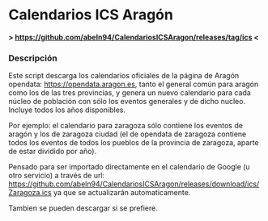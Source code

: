 # Calendarios ICS Aragón

**> https://github.com/abeln94/CalendariosICSAragon/releases/tag/ics <**

### Descripción

Este script descarga los calendarios oficiales de la página de Aragón opendata: https://opendata.aragon.es, tanto el
general común para aragón como los de las tres provincias, y genera un nuevo calendario para cada núcleo de población
con sólo los eventos generales y de dicho nucleo. Incluye todos los años disponibles.

Por ejemplo: el calendario para zaragoza sólo contiene los eventos de aragón y los de zaragoza ciudad (el de opendata de
zaragoza contiene todos los eventos de todos los pueblos de la provincia de zaragoza, aparte de estar dividido por año).

Pensado para ser importado directamente en el calendario de Google (u otro servicio) a través de
url: https://github.com/abeln94/CalendariosICSAragon/releases/download/ics/Zaragoza.ics ya que se actualizarán
automaticamente.

Tambien se pueden descargar si se prefiere.